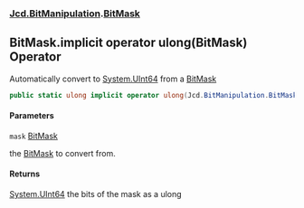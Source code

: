 ### [Jcd.BitManipulation](Jcd.BitManipulation.md 'Jcd.BitManipulation').[BitMask](Jcd.BitManipulation.BitMask.md 'Jcd.BitManipulation.BitMask')

## BitMask.implicit operator ulong(BitMask) Operator

Automatically convert to [System.UInt64](https://docs.microsoft.com/en-us/dotnet/api/System.UInt64 'System.UInt64') from a [BitMask](Jcd.BitManipulation.BitMask.md 'Jcd.BitManipulation.BitMask')

```csharp
public static ulong implicit operator ulong(Jcd.BitManipulation.BitMask mask);
```
#### Parameters

<a name='Jcd.BitManipulation.BitMask.op_Implicitulong(Jcd.BitManipulation.BitMask).mask'></a>

`mask` [BitMask](Jcd.BitManipulation.BitMask.md 'Jcd.BitManipulation.BitMask')

the [BitMask](Jcd.BitManipulation.BitMask.md 'Jcd.BitManipulation.BitMask') to convert from.

#### Returns
[System.UInt64](https://docs.microsoft.com/en-us/dotnet/api/System.UInt64 'System.UInt64')
the bits of the mask as a ulong